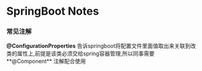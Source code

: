 # SpringBoot Notes

### 常见注解

**@ConfigurationProperties** 告诉springboot将配置文件里面值取出来关联到改类的属性上,前提是该类必须交给spring容器管理,所以同事需要**@Component** 注解配合使用